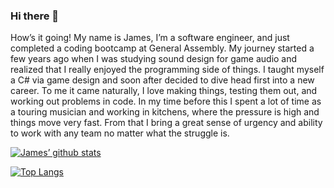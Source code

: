 ### Hi there 👋


How’s it going! My name is James, I’m a software engineer, and just completed a coding bootcamp at General Assembly. My journey started a few years ago when I was studying sound design for game audio and realized that I really enjoyed the programming side of things. I taught myself a C# via game design and soon after decided to dive head first into a new career. To me it came naturally, I love making things, testing them out, and working out problems in code. In my time before this I spent a lot of time as a touring musician and working in kitchens, where the pressure is high and things move very fast. From that I bring a great sense of urgency and ability to work with any team no matter what the struggle is.


[![James’ github stats](https://github-readme-stats.vercel.app/api?username=jsullivan2847)](https://github.com/jsullivan2847)

[![Top Langs](https://github-readme-stats.vercel.app/api/top-langs/?username=jsullivan2847&layout=compact)](https://github.com/jsullivan2847)

<!--
**jsullivan2847/jsullivan2847** is a ✨ _special_ ✨ repository because its `README.md` (this file) appears on your GitHub profile.

Here are some ideas to get you started:

- 🔭 I’m currently working on ... a map guessing game
- 🌱 I’m currently learning ... JQUERY
- 👯 I’m looking to collaborate on ... any project! Video games! Web app!
- 🤔 I’m looking for help with ... 
- 💬 Ask me about ...
- 📫 How to reach me: ... jsullivan2847@gmail.com
- 😄 Pronouns: ... he / him
- ⚡ Fun fact: ...
-->

